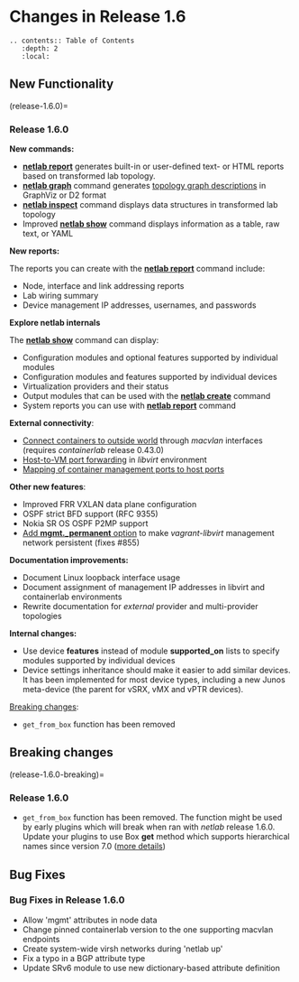 # Changes in Release 1.6

```eval_rst
.. contents:: Table of Contents
   :depth: 2
   :local:
```

## New Functionality

(release-1.6.0)=
### Release 1.6.0

**New commands:**

* **[netlab report](../netlab/report.md)** generates built-in or user-defined text- or HTML reports based on transformed lab topology.
* **[netlab graph](../netlab/graph.md)** command generates [topology graph descriptions](../outputs/graph.md) in GraphViz or D2 format
* **[netlab inspect](../netlab/inspect.md)** command displays data structures in transformed lab topology
* Improved **[netlab show](../netlab/show.md)** command displays information as a table, raw text, or YAML

**New reports:**

The reports you can create with the **[netlab report](../netlab/report.md)** command include:

* Node, interface and link addressing reports
* Lab wiring summary
* Device management IP addresses, usernames, and passwords

**Explore netlab internals**

The **[netlab show](../netlab/show.md)**  command can display:

* Configuration modules and optional features supported by individual modules
* Configuration modules and features supported by individual devices
* Virtualization providers and their status
* Output modules that can be used with the **[netlab create](../netlab/create.md)** command
* System reports you can use with **[netlab report](../netlab/report.md)** command

**External connectivity**:

* [Connect containers to outside world](clab-network-external) through *macvlan* interfaces (requires *containerlab* release 0.43.0)
* [Host-to-VM port forwarding](libvirt-port-forwarding) in *libvirt* environment
* [Mapping of container management ports to host ports](clab-port-forwarding)

**Other new features**:

* Improved FRR VXLAN data plane configuration
* OSPF strict BFD support (RFC 9355)
* Nokia SR OS OSPF P2MP support
* [Add **mgmt._permanent** option](libvirt-mgmt) to make *vagrant-libvirt* management network persistent (fixes #855)

**Documentation improvements:**

* Document Linux loopback interface usage
* Document assignment of management IP addresses in libvirt and containerlab environments
* Rewrite documentation for *external* provider and multi-provider topologies

**Internal changes:**

* Use device **features** instead of module **supported_on** lists to specify modules supported by individual devices
* Device settings inheritance should make it easier to add similar devices. It has been implemented for most device types, including a new Junos meta-device (the parent for vSRX, vMX and vPTR devices).

[Breaking changes](release-1.6.0-breaking):

* `get_from_box` function has been removed

## Breaking changes

(release-1.6.0-breaking)=
### Release 1.6.0

* `get_from_box` function has been removed. The function might be used by early plugins which will break when ran with _netlab_ release 1.6.0. Update your plugins to use Box **get** method which supports hierarchical names since version 7.0 ([more details](release-1.5.2-breaking))

## Bug Fixes

### Bug Fixes in Release 1.6.0

* Allow 'mgmt' attributes in node data
* Change pinned containerlab version to the one supporting macvlan endpoints
* Create system-wide virsh networks during 'netlab up'
* Fix a typo in a BGP attribute type
* Update SRv6 module to use new dictionary-based attribute definition
